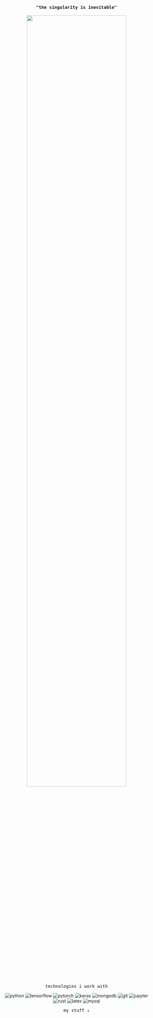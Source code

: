 <h4 align="center"><samp>"the singularity is inevitable"</samp></h4>

<p align="center"><a href="https://anuraghazra.github.io"><img width="80%" src="https://media0.giphy.com/media/EfPXGnbJwFC0g/giphy.gif" /></a></p>

<p align="center"><samp>technologies i work with</samp></p>

<p align="center">
<img alt="python" src="https://img.shields.io/badge/python-0D1117?logo=python&logoColor=blue&style=flat-square">
<img alt="tensorflow" src="https://img.shields.io/badge/tensorflow-0D1117?logo=tensorflow&logoColor=FF86001&style=flat-square">
<img alt="pytorch" src="https://img.shields.io/badge/pytorch-0D1117?logo=pytorch&logoColor=EE4C2C&style=flat-square">
<img alt="keras" src="https://img.shields.io/badge/keras-0D1117?logo=keras&logoColor=C90000&style=flat-square">
<img alt="mongodb" src="https://img.shields.io/badge/mongodb-0D1117?logo=mongodb&logoColor=10AA50&style=flat-square">
<img alt="git" src="https://img.shields.io/badge/git-0D1117?logo=git&logoColor=E84E31&style=flat-square">
<img alt="jupyter" src="https://img.shields.io/badge/jupyter-0D1117?logo=jupyter&logoColor=F37821&style=flat-square">
<img alt="rust" src="https://img.shields.io/badge/rust-0D1117?logo=rust&logoColor=F74C00&style=flat-square">
<img alt="latex" src="https://img.shields.io/badge/latex-0D1117?logo=latex&logoColor=008181&style=flat-square">
<img alt="mysql" src="https://img.shields.io/badge/mysql-0D1117?logo=mysql&logoColor=E48E00&style=flat-square">
</p>

<p align="center"><samp>my stuff ↓</samp></p>
